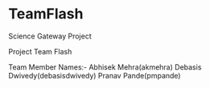 # TeamFlash

Science Gateway Project

Project Team Flash

Team Member Names:-
Abhisek Mehra(akmehra)
Debasis Dwivedy(debasisdwivedy)
Pranav Pande(pmpande)
